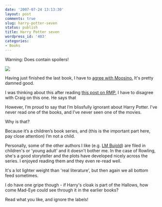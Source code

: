 ```yaml
---
date: '2007-07-24 13:13:30'
layout: post
comments: true
slug: harry-potter-seven
status: publish
title: Harry Potter seven
wordpress_id: '403'
categories:
- Books
---
```



Warning: Does contain spoilers!

![](http://www.phfactor.net/wp-pics/hp-book-7.jpg)

Having just finished the last book, I have to [agree with Moosino.](http://moosino.wordpress.com/2007/07/23/deathly-hallows/) It's pretty damned good. 

I was thinking about this after reading [this post on RMP.](http://www.robotmonkeypants.com/2007/07/23/harry-potter-and-the-annoying-fanbase/) I have to disagree with Craig on this one. He says that


> 
However, I’m proud to say that I’m blissfully ignorant about Harry Potter. I’ve never read one of the books, and I’ve never seen one of the movies.

Why is that?

Because it’s a children’s book series, and (this is the important part here, pay close attention) I’m not a child.




Personally, some of the other authors I like (e.g. [LM Bujold](http://www.amazon.com/exec/obidos/search-handle-url/002-8622545-7884847?%5Fencoding=UTF8&search-type=ss&index=books&field-author=Lois%20Mcmaster%20Bujold)) are filed in children's or 'young adult' and it doesn't bother me. In the case of Rowling, she's a good storyteller and the plots have developed nicely across the series. I enjoyed reading them and they even re-read well. 

It's a lot lighter weight than 'real literature', but then again we all bottom feed sometimes.

I do have one gripe though - if Harry's cloak is part of the Hallows, how come Mad-Eye could see through it in the earlier books?

Read what you like, and ignore the labels!

